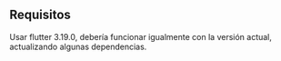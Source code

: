## Requisitos
Usar flutter 3.19.0, debería funcionar igualmente con la versión actual, actualizando algunas dependencias.
